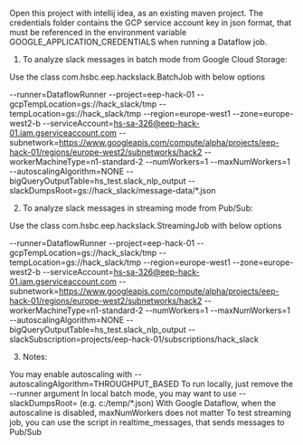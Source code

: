 Open this project with intellij idea, as an existing maven project.
The credentials folder contains the GCP service account key in json format, that must be referenced in the environment variable GOOGLE_APPLICATION_CREDENTIALS when running a Dataflow job.

1. To analyze slack messages in batch mode from Google Cloud Storage:

Use the class com.hsbc.eep.hackslack.BatchJob with below options

--runner=DataflowRunner
--project=eep-hack-01
--gcpTempLocation=gs://hack_slack/tmp
--tempLocation=gs://hack_slack/tmp
--region=europe-west1
--zone=europe-west2-b
--serviceAccount=hs-sa-326@eep-hack-01.iam.gserviceaccount.com
--subnetwork=https://www.googleapis.com/compute/alpha/projects/eep-hack-01/regions/europe-west2/subnetworks/hack2
--workerMachineType=n1-standard-2
--numWorkers=1
--maxNumWorkers=1
--autoscalingAlgorithm=NONE
--bigQueryOutputTable=hs_test.slack_nlp_output
--slackDumpsRoot=gs://hack_slack/message-data/*.json


2. To analyze slack messages in streaming mode from Pub/Sub:

Use the class com.hsbc.eep.hackslack.StreamingJob with below options

--runner=DataflowRunner
--project=eep-hack-01
--gcpTempLocation=gs://hack_slack/tmp
--tempLocation=gs://hack_slack/tmp
--region=europe-west1
--zone=europe-west2-b
--serviceAccount=hs-sa-326@eep-hack-01.iam.gserviceaccount.com
--subnetwork=https://www.googleapis.com/compute/alpha/projects/eep-hack-01/regions/europe-west2/subnetworks/hack2
--workerMachineType=n1-standard-2
--numWorkers=1
--maxNumWorkers=1
--autoscalingAlgorithm=NONE
--bigQueryOutputTable=hs_test.slack_nlp_output
--slackSubscription=projects/eep-hack-01/subscriptions/hack_slack


3. Notes:

You may enable autoscaling with --autoscalingAlgorithm=THROUGHPUT_BASED
To run locally, just remove the --runner argument
In local batch mode, you may want to use --slackDumpsRoot=<some local search pattern> (e.g. c:/temp/*.json)
With Google Dataflow, when the autoscaline is disabled, maxNumWorkers does not matter
To test streaming job, you can use the script in realtime_messages, that sends messages to Pub/Sub
